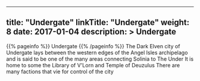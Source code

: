 
---
title: "Undergate"
linkTitle: "Undergate"
weight: 8
date: 2017-01-04
description: >
 Undergate
---

{{% pageinfo %}}
Undergate
{{% /pageinfo %}}
The Dark Elven city of Undergate lays between the western edges of the Angel Isles archipelago and is said to be one of the many areas connecting Solinia to The Under  It is home to some the Library of V'Lorn and Temple of Deuzulus  There are many factions that vie for control of the city
